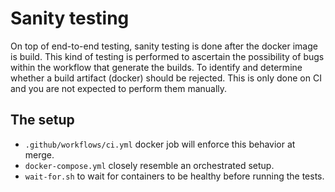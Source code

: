 # Sanity testing

On top of end-to-end testing, sanity testing is done after the docker image is build. This kind of testing is performed
to ascertain the possibility of bugs within the workflow that generate the builds. To identify and determine whether a
build artifact (docker) should be rejected. This is only done on CI and you are not expected to perform them manually.

## The setup

- `.github/workflows/ci.yml` docker job will enforce this behavior at merge.
- `docker-compose.yml` closely resemble an orchestrated setup.
- `wait-for.sh` to wait for containers to be healthy before running the tests.
